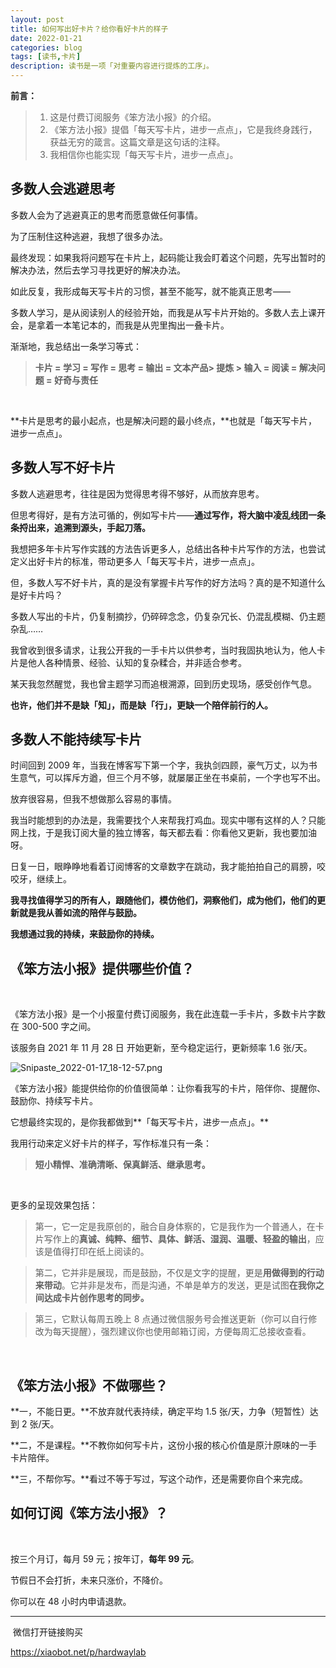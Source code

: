 ```yaml
---
layout: post
title: 如何写出好卡片？给你看好卡片的样子
date: 2022-01-21
categories: blog
tags: [读书,卡片]
description: 读书是一项「对重要内容进行提炼的工序」。
---
```


**前言：**
> 1. 这是付费订阅服务《笨方法小报》的介绍。
> 1. 《笨方法小报》提倡「每天写卡片，进步一点点」，它是我终身践行，获益无穷的箴言。这篇文章是这句话的注释。
> 1. 我相信你也能实现「每天写卡片，进步一点点」。



## 多数人会逃避思考


多数人会为了逃避真正的思考而愿意做任何事情。
​

为了压制住这种逃避，我想了很多办法。
​

最终发现：如果我将问题写在卡片上，起码能让我会盯着这个问题，先写出暂时的解决办法，然后去学习寻找更好的解决办法。
​

如此反复，我形成每天写卡片的习惯，甚至不能写，就不能真正思考——
​

多数人学习，是从阅读别人的经验开始，而我是从写卡片开始的。多数人去上课开会，是拿着一本笔记本的，而我是从兜里掏出一叠卡片。
​

渐渐地，我总结出一条学习等式：
> **卡片 = 学习 = 写作 = 思考 = 输出 = 文本产品> 提炼 > 输入 = 阅读 = 解决问题 = 好奇与责任**

​

**卡片是思考的最小起点，也是解决问题的最小终点，**也就是「每天写卡片，进步一点点」。
​

## 多数人写不好卡片


多数人逃避思考，往往是因为觉得思考得不够好，从而放弃思考。
​

但思考得好，是有方法可循的，例如写卡片——**通过写作，将大脑中凌乱线团一条条捋出来，追溯到源头，手起刀落。**
​

我想把多年卡片写作实践的方法告诉更多人，总结出各种卡片写作的方法，也尝试定义出好卡片的标准，带动更多人「每天写卡片，进步一点点」。
​

但，多数人写不好卡片，真的是没有掌握卡片写作的好方法吗？真的是不知道什么是好卡片吗？
​

多数人写出的卡片，仍复制摘抄，仍碎碎念念，仍复杂冗长、仍混乱模糊、仍主题杂乱……
​

我曾收到很多请求，让我公开我的一手卡片以供参考，当时我固执地认为，他人卡片是他人各种情景、经验、认知的复杂糅合，并非适合参考。
​

某天我忽然醒觉，我也曾主题学习而追根溯源，回到历史现场，感受创作气息。
​

**也许，他们并不是缺「知」，而是缺「行」，更缺一个陪伴前行的人。**
​

## 多数人不能持续写卡片


时间回到 2009 年，当我在博客写下第一个字，我执剑四顾，豪气万丈，以为书生意气，可以挥斥方遒，但三个月不够，就屡屡正坐在书桌前，一个字也写不出。
​

放弃很容易，但我不想做那么容易的事情。
​

我当时能想到的办法是，我需要找个人来帮我打鸡血。现实中哪有这样的人？只能网上找，于是我订阅大量的独立博客，每天都去看：你看他又更新，我也要加油呀。
​

日复一日，眼睁睁地看着订阅博客的文章数字在跳动，我才能拍拍自己的肩膀，咬咬牙，继续上。
​

**我寻找值得学习的所有人，跟随他们，模仿他们，洞察他们，成为他们，他们的更新就是我从善如流的陪伴与鼓励。**
​

**我想通过我的持续，来鼓励你的持续。**
​

## 《笨方法小报》提供哪些价值？
​

《笨方法小报》是一个小报童付费订阅服务，我在此连载一手卡片，多数卡片字数在 300-500 字之间。
​

该服务自 2021 年 11 月 28 日 开始更新，至今稳定运行，更新频率 1.6 张/天。
​

![Snipaste_2022-01-17_18-12-57.png](https://cdn.nlark.com/yuque/0/2022/png/87881/1642414394389-1619b17d-1760-4b15-bbbe-44f82437bce8.png#clientId=u46f622c4-e83a-4&crop=0&crop=0&crop=1&crop=1&from=ui&height=654&id=VmwpQ&margin=%5Bobject%20Object%5D&name=Snipaste_2022-01-17_18-12-57.png&originHeight=1520&originWidth=1162&originalType=binary&ratio=1&rotation=0&showTitle=false&size=155846&status=done&style=stroke&taskId=u05c6a8de-ad41-43cc-8aa3-33a4b091085&title=&width=500)
​

《笨方法小报》能提供给你的价值很简单：让你看我写的卡片，陪伴你、提醒你、鼓励你、持续写卡片。
​

它想最终实现的，是你我都做到**「每天写卡片，进步一点点」。**
​

我用行动来定义好卡片的样子，写作标准只有一条：
​

> **短小精悍、准确清晰、保真鲜活、继承思考。**

​

更多的呈现效果包括：
​

> 第一，它一定是我原创的，融合自身体察的，它是我作为一个普通人，在卡片写作上的**真诚、纯粹、细节、具体、鲜活、湿润、温暖、轻盈的输出**，应该是值得打印在纸上阅读的。
> ​

> 第二，它并非是展现，而是鼓励，不仅是文字的提醒，更是**用做得到的行动来带动**。它并非是发布，而是沟通，不单是单方的发送，更是试图**在我你之间达成卡片创作思考的同步。**
> ​

> 第三，它默认每周五晚上 8 点通过微信服务号会推送更新（你可以自行修改为每天提醒），强烈建议你也使用邮箱订阅，方便每周汇总接收查看。

​

## 《笨方法小报》不做哪些？


**一，不能日更。**不放弃就代表持续，确定平均 1.5 张/天，力争（短暂性）达到 2 张/天。
​

**二，不是课程。**不教你如何写卡片，这份小报的核心价值是原汁原味的一手卡片陪伴。
​

**三，不帮你写。**看过不等于写过，写这个动作，还是需要你自个来完成。
​

## 如何订阅《笨方法小报》？
​

按三个月订，每月 59 元；按年订，**每年 99 元**。
​

节假日不会打折，未来只涨价，不降价。
​

你可以在 48 小时内申请退款。
​

---------
​
微信打开链接购买

https://xiaobot.net/p/hardwaylab


